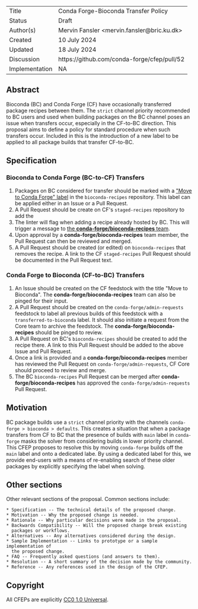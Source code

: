 
<table>
<tr><td> Title </td><td> Conda Forge-Bioconda Transfer Policy </td>
<tr><td> Status </td><td> Draft </td></tr>
<tr><td> Author(s) </td><td> Mervin Fansler &lt;mervin.fansler@bric.ku.dk&gt;</td></tr>
<tr><td> Created </td><td> 10 July 2024</td></tr>
<tr><td> Updated </td><td> 18 July 2024</td></tr>
<tr><td> Discussion </td><td> https://github.com/conda-forge/cfep/pull/52 </td></tr>
<tr><td> Implementation </td><td> NA </td></tr>
</table>

## Abstract

Bioconda (BC) and Conda Forge (CF) have occasionally transferred package recipes between them. The `strict` channel
priority recommended to BC users and used when building packages on the BC channel poses an
issue when transfers occur, especially in the CF-to-BC direction. This proposal aims to 
define a policy for standard procedure when such transfers occur. Included in this is the introduction
of a new label to be applied to all package builds that transfer CF-to-BC.

## Specification

### Bioconda to Conda Forge (BC-to-CF) Transfers

1. Packages on BC considered for transfer should be marked with a ["Move to Conda Forge" label](https://github.com/bioconda/bioconda-recipes/labels/Move%20to%20Conda-Forge) in the `bioconda-recipes` repository. This label can be applied either in an Issue or a Pull Request.
2. A Pull Request should be create on CF's `staged-recipes` repository to add the
3. The linter will flag when adding a recipe already hosted by BC. This will trigger a message to [the **conda-forge/bioconda-recipes** team](https://github.com/orgs/conda-forge/teams/bioconda-recipes).
4. Upon approval by a **conda-forge/bioconda-recipes** team member, the Pull Request can then be reviewed and merged.
5. A Pull Request should be created (or edited) on `bioconda-recipes` that removes the recipe. A link to the CF `staged-recipes` Pull Request should be documented in the Pull Request text.

### Conda Forge to Bioconda (CF-to-BC) Transfers

1. An Issue should be created on the CF feedstock with the title "Move to Bioconda". The **conda-forge/bioconda-recipes** team can also be pinged for their input.
2. A Pull Request should be created on the `conda-forge/admin-requests` feedstock to label all previous builds of this feedstock with a `transferred-to-bioconda` label. It should also initiate a request from the Core team to archive the feedstock. The **conda-forge/bioconda-recipes** should be pinged to review.
3. A Pull Request on BC's `bioconda-recipes` should be created to add the recipe there. A link to this Pull Request should be added to the above Issue and Pull Request.
4. Once a link is provided and a **conda-forge/bioconda-recipes** member has reviewed the Pull Request on `conda-forge/admin-requests`, CF Core should proceed to review and merge.
5. The BC `bioconda-recipes` Pull Request can be merged after **conda-forge/bioconda-recipes** has approved the `conda-forge/admin-requests` Pull Request.

## Motivation

BC package builds use a `strict` channel priority with the channels `conda-forge > bioconda > defaults`. This creates a situation that when a package transfers from CF to BC that the presence of builds with `main` label in `conda-forge` masks the solver from considering builds in lower priority channel. This CFEP proposes to resolve this by moving `conda-forge` builds off the `main` label and onto a dedicated labe. By using a dedicated label for this, we provide end-users with a means of re-enabling search of these older packages by explicitly specifying the label when solving.

## Other sections

Other relevant sections of the proposal.  Common sections include:

    * Specification -- The technical details of the proposed change.
    * Motivation -- Why the proposed change is needed.
    * Rationale -- Why particular decisions were made in the proposal.
    * Backwards Compatibility -- Will the proposed change break existing
      packages or workflows.
    * Alternatives -- Any alternatives considered during the design.
    * Sample Implementation -- Links to prototype or a sample implementation of
      the proposed change.
    * FAQ -- Frequently asked questions (and answers to them).
    * Resolution -- A short summary of the decision made by the community.
    * Reference -- Any references used in the design of the CFEP.

## Copyright

All CFEPs are explicitly [CC0 1.0 Universal](https://creativecommons.org/publicdomain/zero/1.0/).

